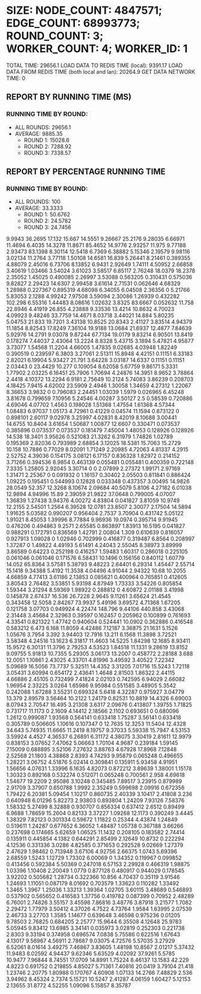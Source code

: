 
# SIZE: NODE_COUNT: 4847571; EDGE_COUNT: 68993773; ROUND_COUNT: 3; WORKER_COUNT: 4; WORKER_ID: 1
 TOTAL TIME: 29656.1
 LOAD DATA TO REDIS TIME (local): 9391.17
 LOAD DATA FROM REDIS TIME (both local and lan): 20264.9
 GET DATA NETWORK TIME: 0

## REPORT BY RUNNING TIME (MS)

 ### RUNNING TIME BY ROUND:

  + ALL ROUNDS: 29656.1
  + AVERAGE: 9885.35
     + ROUND 1: 15028.6
     + ROUND 2: 7288.92
     + ROUND 3: 7338.57

## REPORT BY PERCENTAGE RUNNING TIME

 ### RUNNING TIME BY ROUND:

  + ALL ROUNDS: 100
  + AVERAGE: 33.3333
     + ROUND 1: 50.6762
     + ROUND 2: 24.5782
     + ROUND 3: 24.7456

9.9943 36.2695 17.132 15.667 14.5551 9.26667 25.2176 9.28035 6.66971 11.4694 6.4035 14.3278 11.8671 85.4652 14.9776 2.93257 11.975 9.77188 2.93473 83.1398 8.30114 12.5418 6.7369 6.38882 5.15346 2.19579 9.98116 3.02134 11.2764 3.77118 1.50108 14.6581 16.839 5.26441 8.21461 0.389355 4.88079 2.45016 6.73706 8.13852 6.9431 2.92649 1.74111 4.50952 2.66858 3.40619 1.03466 3.54024 3.61023 3.58517 6.85117 2.76248 18.0379 18.2378 2.35052 1.45025 0.490085 2.26997 3.53088 0.563205 0.310431 0.575036 9.82827 2.29423 14.6307 2.99458 3.61614 2.71531 0.062646 4.68329 1.28988 0.227367 0.895319 4.68098 6.34055 6.04508 2.36356 0 5.21766 5.83053 2.1288 4.99242 7.97508 3.59094 2.30086 1.26939 0.432282 102.298 6.55316 1.44483 8.08616 1.02632 3.8325 83.6667 0.052632 11.758 22.8946 4.41919 26.855 4.23888 9.33536 13.4214 10.8632 4.70023 4.09923 9.48246 33.7759 14.4671 8.03718 3.44021 14.884 5.80235 5.04753 21.833 19.7201 3.43138 10.8525 20.8343 2.41127 3.83514 4.94379 11.1854 8.82543 17.8249 7.36104 19.9188 13.0684 21.6937 12.4877 7.84639 5.92976 14.2791 9.03078 9.87244 67.7134 19.0179 9.83214 6.90501 13.8419 0.178274 7.44037 2.43064 13.2224 8.8328 5.43715 3.1894 5.47821 4.95877 3.73077 1.54568 11.2204 4.66005 1.47835 9.02685 4.03948 1.82249 0.390519 0.239597 6.3803 3.27061 2.51311 15.8948 4.42151 0.11151 6.33183 2.82021 6.19904 5.93427 21.791 3.64228 3.03187 14.6337 0.11151 0.11151 2.03443 0 23.4429 10.277 0.109054 8.62058 5.67759 9.86171 5.3331 1.77902 2.03225 6.16451 25.7906 1.70694 4.24876 14.3951 8.9652 3.78864 2.4418 4.10372 13.2294 6.9181 2.75649 10.2124 5.74083 3.86239 0.208703 4.18425 7.9415 4.62002 23.5909 2.4946 1.30058 1.34659 4.27312 1.22067 8.36653 3.9832 0 0.796083 2.24451 1.03039 1.5979 0.026965 6.45248 3.81678 0.799659 7.10956 5.24546 4.00287 3.50127 2.5 0.58539 0.720886 4.69046 4.07702 1.4563 0.198028 1.51368 1.47554 1.61368 4.57344 1.08483 6.97037 1.05173 4.72961 0.41229 0.04574 11.1594 0.873122 0 0.898101 2.60117 9.02978 3.25997 4.02831 8.42019 8.10688 3.00441 14.6755 10.8404 3.61654 1.50687 1.00877 12.6607 0.330471 0.073537 0.385896 0.073537 0.073537 0.181479 7.45004 1.48053 0.128926 0.128926 14.538 18.3401 3.95626 0.521083 21.3262 6.31979 1.74826 1.02789 0.195369 2.82036 0.793989 2.68854 3.12025 18.5381 15.7063 15.2729 10.158 10.7886 0.77029 8.02091 1.71249 2.20985 4.72063 4.81337 4.2915 2.52752 4.39036 0.154175 3.08121 6.17157 0.836328 1.82972 0.214152 3.71266 0.394536 8.9854 0.463139 0.055481 0.055481 0.400359 0.722148 7.3335 1.25805 2.92045 3.30714 0 0 2.07899 2.27372 1.99171 2.97169 1.31471 2.25367 0 0.091932 0 1.16157 0.30402 2.05503 0.811841 0.886424 1.09225 0.195451 0.544993 0.12828 0.033348 0.437357 3.00495 14.9826 28.0549 52.357 12.3268 8.10674 2.09684 40.5079 5.8106 4.27182 6.01038 12.9894 4.94996 15.89 2.39059 21.9822 37.0648 0.799005 4.07007 1.36839 1.27438 3.94376 4.00272 4.83804 0.041827 3.81059 10.9749 12.2155 2.54501 1.2564 6.39528 12.0781 23.8507 2.30077 2.17504 14.5894 1.91625 5.03582 0.990207 0.956404 2.7537 3.70904 0.431742 5.05122 1.91021 8.45053 1.39996 8.77884 9.96936 19.0974 0.395714 9.91945 0.476206 0.494863 9.2571 2.65585 0.863897 1.83913 16.5195 0.041827 0.988291 0.172791 0.836569 1.42791 2.00804 1.309 0.610639 0.816057 0.927913 1.09028 0 1.02946 0.702999 0.416877 0.319487 6.8564 0.208997 1.37287 0 1.49822 4.49193 5.61491 4.24043 2.55045 8.38973 3.89999 3.86589 0.64223 0.252198 0.416257 1.59483 1.60317 0.286018 0.225105 0.061046 0.061046 0.171576 6.58431 10.1496 0.156156 0.840112 1.60779 14.052 65.8364 3.57581 5.38793 9.48223 2.64401 6.29314 1.45447 2.55714 15.1418 9.34388 5.4192 11.3538 4.04496 4.91044 2.94322 10.68 10.2055 4.66859 4.77413 3.61186 2.13853 0.085621 0.400964 0.765851 0.412605 3.80543 2.76482 3.53851 5.93198 4.87949 1.73333 3.54226 0.805854 1.59344 3.21294 8.59369 1.98922 0.288812 0 4.60872 2.01188 3.41998 0.145878 2.67437 16.536 26.7228 2.9645 9.11261 3.65624 21.4545 0.343458 12.5058 2.84267 73.9937 5.49196 3.69572 4.71368 1.67205 0.121758 3.07703 0.949924 4.22474 148.796 9.44106 440.858 3.43068 2.31448 3.45684 2.32963 0.39597 0.162457 0.205962 0.100899 0.761693 4.33541 0.821322 1.47742 0.940604 0.524441 10.0902 0.362886 0.416548 0.583212 6.473 6.168 11.8059 4.42486 7.12187 3.36875 21.1631 5.1526 1.05676 3.7954 3.392 3.94403 12.7916 13.211 6.1568 11.3898 3.72521 3.58348 4.24516 13.1623 6.31817 11.4603 14.5225 1.84298 12.1685 8.93411 15.9572 6.30131 11.3796 2.79253 4.53523 1.84518 11.1331 9.28619 13.8152 9.09755 5.91813 10.7355 5.29305 3.06173 13.2007 0.458772 2.28188 3.688 12.0051 1.10861 2.43025 4.33701 4.81996 3.49592 3.40522 7.22342 5.09689 16.5056 73.7737 5.32511 14.4352 3.31205 7.01716 15.5243 1.72118 3.05431 3.60994 0.654172 2.43641 1.4648 2.81503 1.86322 2.44115 4.66886 2.45105 0.732499 7.41824 2.02103 0.742595 6.94029 2.66082 1.96954 2.33225 3.0264 1.65986 9.95984 0.551585 3.48905 5.3542 0.242088 1.67288 3.55231 0.699324 5.6418 4.32287 0.975927 3.04779 13.379 2.89579 3.56464 10.2122 1.24179 0.82531 10.8819 14.4326 6.69003 8.07943 2.70547 16.495 3.21308 3.6317 2.09676 0.413807 1.39755 1.71825 0.731717 11.1173 0 2.1609 4.14412 2.18566 2.1102 0.693651 0 0.680096 1.2612 0.999087 1.93568 0.564141 0.633418 1.75287 3.56141 0.633418 0.305789 0.506605 1.10616 0.107347 0 12.7635 12.3253 11.5404 12.4328 34.643 5.74935 11.6665 11.2419 8.19757 9.37033 5.59338 15.7947 4.53153 3.59924 4.4527 4.36537 6.26891 6.31172 4.38075 3.30419 2.81611 12.9979 0.838153 3.07652 7.47062 5.06663 1.70104 4.9687 0.239184 1.59145 7.15009 0.688895 3.52106 7.27632 3.88763 4.67928 17.8968 7.12848 2.52568 21.1803 4.38868 2.8393 4.74293 9.95879 0.065248 0.496655 1.28221 3.06752 4.51876 5.02414 0.309841 0.135911 5.93458 4.91951 1.56656 4.07631 1.33996 6.1635 4.82073 0.872212 3.89639 1.38001 1.15178 1.30323 0.892168 0.532274 0.512071 0.065248 0.700561 2.958 4.69618 1.54677 19.2209 2.95086 3.10248 0.345485 7.89517 3.23915 0.879989 2.91709 3.37907 0.650788 1.9992 2.35249 0.599698 2.09916 0.672356 1.79422 6.20381 5.09454 1.10217 0.860735 2.40339 3.10417 2.41808 3.236 0.640948 6.01296 5.82273 2.93803 0.893804 1.24209 7.93126 7.58376 1.58332 5.27499 8.32888 0.930707 0.856334 0.637412 2.6512 0.89499 6.9688 1.78659 15.2604 0.82133 3.37227 1.09268 12.1173 0.390249 3.4445 1.38329 7.82123 0.301334 0.59672 1.11822 0.25344 4.43874 1.24849 0.519611 1.24287 0.677652 6.36052 1.48487 1.05738 0.367188 3.66266 0.237698 0.174665 5.62659 1.06525 11.1432 0.208105 0.183582 2.74414 0.135911 0.445854 4.1382 0.644291 2.85499 2.12649 10.8732 0.222294 4.12536 0.331336 3.0286 4.82585 0.371653 0.292528 9.02669 1.27379 2.47629 1.98462 0.713948 3.67106 4.92756 2.66375 1.0743 5.69396 2.68559 1.5243 1.12729 1.73302 6.00069 0 1.34352 0.119967 0.099852 0.413456 0.592384 5.50369 0.247018 6.57153 2.29928 0.466319 1.98875 1.03396 1.10408 2.20049 1.0779 0.877128 0.480917 0.944029 0.178545 3.92202 0.505682 1.28734 0.322366 10.856 4.70437 0.35119 3.91546 1.24693 1.11051 0.087179 8.01692 0.703579 1.33623 0.110282 1.33492 1.3465 1.3967 1.25036 1.33213 1.39364 1.02705 3.60115 3.48689 0.546893 0.537902 0.565652 0.416583 1.37756 0.419782 0.087399 0.70952 2.48289 6.76001 2.74826 3.55157 3.45598 7.86816 3.48776 3.87918 3.21577 1.7082 2.29472 1.77979 3.50412 4.37026 4.7522 4.73764 1.9584 1.63995 2.07539 2.46733 3.27703 1.3585 1.14677 0.639648 3.46598 0.975236 0.01205 9.78503 2.76825 0.684205 2.25777 15.9644 6.35508 4.12648 25.9783 5.05945 9.83412 13.6985 3.34141 0.035973 3.02819 0.252303 0.221738 2.8303 9.33194 0.374958 0.696574 7.0838 5.75586 0.622516 1.67643 4.13017 9.56967 4.56911 2.78687 9.03075 4.72576 5.57035 3.27929 6.52061 8.01614 3.49275 7.46867 3.83605 1.48198 10.8567 2.01217 5.37432 11.9483 8.02592 4.94437 9.62346 5.63529 4.02092 37.9261 5.5785 10.9477 7.96844 8.74551 17.0709 14.8991 1.75224 8.46137 13.1583 42.229 4.8223 0.691752 0.219855 4.85027 5.71361 7.40816 20.0419 3.79104 21.418 1.23746 2.20775 1.80988 0.170767 4.60908 1.07133 14.2766 7.48829 2.536 3.94962 8.45324 2.7374 5.15721 10.5247 2.41287 4.06159 1.60427 5.12153 2.13655 31.8772 4.52255 1.09096 5.15857 8.35787 
